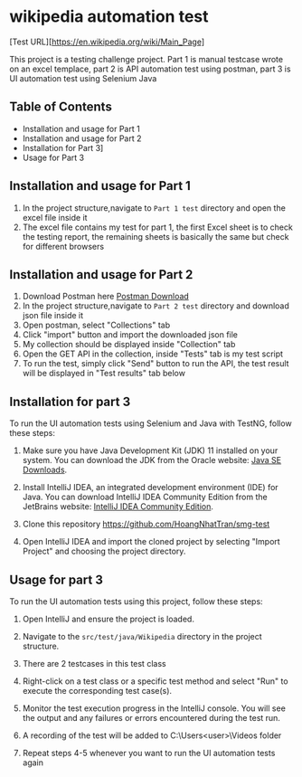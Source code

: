 # wikipedia automation test
[Test URL][https://en.wikipedia.org/wiki/Main_Page]

This project is a testing challenge project. Part 1 is manual testcase wrote on an excel templace, part 2 is API automation test using postman, part 3 is UI automation test using Selenium Java
## Table of Contents
- Installation and usage for Part 1
- Installation and usage for Part 2
- Installation for Part 3]
- Usage for Part 3
## Installation and usage for Part 1
1. In the project structure,navigate to `Part 1 test` directory and open the excel file inside it
2. The excel file contains my test for part 1, the first Excel sheet is to check the testing report, the remaining sheets is basically the same but check for different browsers
## Installation and usage for Part 2
1. Download Postman  here [Postman Download](https://www.postman.com/downloads/)
2. In the project structure,navigate to `Part 2 test` directory and download json file inside it
3. Open postman, select "Collections" tab
4. Click "import" button and import the downloaded json file
5. My collection should be displayed inside "Collection" tab
6. Open the GET API in the collection, inside "Tests" tab is my test script
7. To run the test, simply click "Send" button to run the API, the test result will be displayed in "Test results" tab below

## Installation for part 3 

To run the UI automation tests using Selenium and Java with TestNG, follow these steps:

1. Make sure you have Java Development Kit (JDK) 11 installed on your system. You can download the JDK from the Oracle website: [Java SE Downloads](https://www.oracle.com/java/technologies/javase-jdk11-downloads.html).

2. Install IntelliJ IDEA, an integrated development environment (IDE) for Java. You can download IntelliJ IDEA Community Edition from the JetBrains website: [IntelliJ IDEA Community Edition](https://www.jetbrains.com/idea/download/).

3. Clone this repository https://github.com/HoangNhatTran/smg-test
4. Open IntelliJ IDEA and import the cloned project by selecting "Import Project" and choosing the project directory.

## Usage for part 3

To run the UI automation tests using this project, follow these steps:

1. Open IntelliJ and ensure the project is loaded.

2. Navigate to the `src/test/java/Wikipedia` directory in the project structure.

3. There are 2 testcases in this test class

4. Right-click on a test class or a specific test method and select "Run" to execute the corresponding test case(s).

5. Monitor the test execution progress in the IntelliJ console. You will see the output and any failures or errors encountered during the test run.

6. A recording of the test will be added to C:\Users\<user>\Videos folder

8. Repeat steps 4-5 whenever you want to run the UI automation tests again